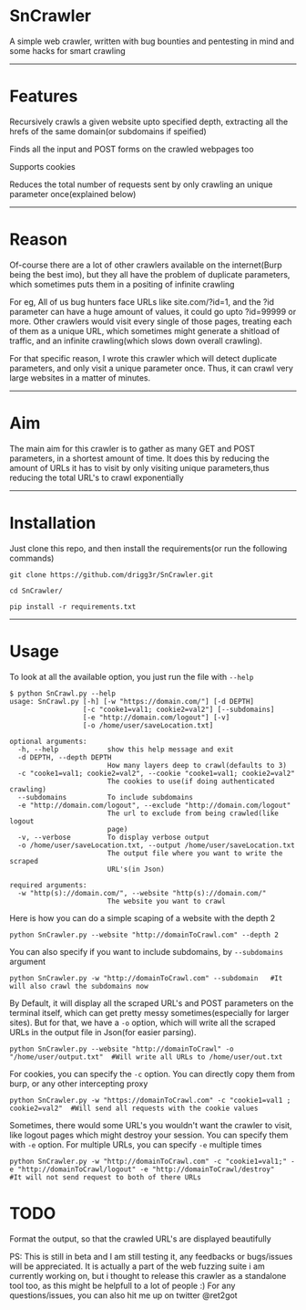 # SnCrawler

A simple web crawler, written with bug bounties and pentesting in mind and some hacks for smart crawling

-----

# Features

Recursively crawls a given website upto specified depth, extracting all the hrefs of the same domain(or subdomains if speified) 

Finds all the input and POST forms on the crawled webpages too

Supports cookies

Reduces the total number of requests sent by only crawling an unique parameter once(explained below)

----------

# Reason

Of-course there are a lot of other crawlers available on the internet(Burp being the best imo), but they all have the problem of duplicate parameters, which sometimes puts them in a positing of infinite crawling

For eg, All of us bug hunters face URLs like site.com/?id=1, and the ?id parameter can have a huge amount of values, it could go upto ?id=99999 or more. Other crawlers would visit every single of those pages, treating each of them as a unique URL, which sometimes might generate a shitload of traffic, and an infinite crawling(which slows down overall crawling).

For that specific reason, I wrote this crawler which will detect duplicate parameters, and only visit a unique parameter once. Thus, it can crawl very large websites in a matter of minutes.

-------

# Aim

The main aim for this crawler is to gather as many GET and POST parameters, in a shortest amount of time. It does this by reducing the amount of URLs it has to visit by only visiting unique parameters,thus reducing the total URL's to crawl exponentially

---

# Installation

Just clone this repo, and then install the requirements(or run the following commands)

```
git clone https://github.com/drigg3r/SnCrawler.git

cd SnCrawler/

pip install -r requirements.txt
```

-----

# Usage

To look at all the available option, you just run the file with `--help`

```
$ python SnCrawl.py --help
usage: SnCrawl.py [-h] [-w "https://domain.com/"] [-d DEPTH]
                  [-c "cooke1=val1; cookie2=val2"] [--subdomains]
                  [-e "http://domain.com/logout"] [-v]
                  [-o /home/user/saveLocation.txt]

optional arguments:
  -h, --help            show this help message and exit
  -d DEPTH, --depth DEPTH
                        How many layers deep to crawl(defaults to 3)
  -c "cooke1=val1; cookie2=val2", --cookie "cooke1=val1; cookie2=val2"
                        The cookies to use(if doing authenticated crawling)
  --subdomains          To include subdomains
  -e "http://domain.com/logout", --exclude "http://domain.com/logout"
                        The url to exclude from being crawled(like logout
                        page)
  -v, --verbose         To display verbose output
  -o /home/user/saveLocation.txt, --output /home/user/saveLocation.txt
                        The output file where you want to write the scraped
                        URL's(in Json)

required arguments:
  -w "http(s)://domain.com/", --website "http(s)://domain.com/"
                        The website you want to crawl
```

Here is how you can do a simple scaping of a website with the depth 2

```
python SnCrawler.py --website "http://domainToCrawl.com" --depth 2
```

You can also specify if you want to include subdomains, by `--subdomains` argument

```
python SnCrawler.py -w "http://domainToCrawl.com" --subdomain   #It will also crawl the subdomains now
```

By Default, it will display all the scraped URL's and POST parameters on the terminal itself, which can get pretty messy sometimes(especially for larger sites). But for that, we have a `-o` option, which will write all the scraped URLs in the output file in Json(for easier parsing).

```
python SnCrawler.py --website "http://domainToCrawl" -o "/home/user/output.txt"  #Will write all URLs to /home/user/out.txt
```

For cookies, you can specify the `-c` option. You can directly copy them from burp, or any other intercepting proxy

```
python SnCrawler.py -w "https://domainToCrawl.com" -c "cookie1=val1 ; cookie2=val2"  #Will send all requests with the cookie values
```

Sometimes, there would some URL's you wouldn't want the crawler to visit, like logout pages which might destroy your session. You can specify them with `-e` option. For multiple URLs, you can specify `-e` multiple times

```
python SnCrawler.py -w "http://domainToCrawl.com" -c "cookie1=val1;" -e "http://domainToCrawl/logout" -e "http://domainToCrawl/destroy"   #It will not send request to both of there URLs
```




# TODO

Format the output, so that the crawled URL's are displayed beautifully

PS: This is still in beta and I am still testing it, any feedbacks or bugs/issues will be appreciated. It is actually a part of the web fuzzing suite i am currently working on, but i thought to release this crawler as a standalone tool too, as this might be helpfull to a lot of people :)
For any questions/issues, you can also hit me up on twitter @ret2got
